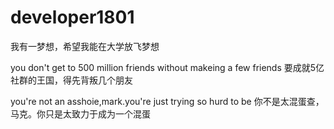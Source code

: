 # developer1801
我有一梦想，希望我能在大学放飞梦想


you don't get to 500 million friends without makeing a few friends
要成就5亿社群的王国，得先背叛几个朋友

you're not an asshoie,mark.you're just trying so hurd to be
你不是太混蛋查，马克。你只是太致力于成为一个混蛋
